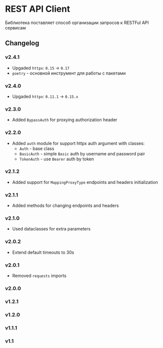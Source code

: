 # REST API Client

Библиотека поставляет способ организации запросов к RESTFul API сервисам

## Changelog

### v2.4.1

* Upgaded `httpx`: `0.15` -> `0.17`
* `poetry` - основной инструмент для работы с пакетами
### v2.4.0

* Upgaded `httpx`: `0.11.1` -> `0.15.x`

### v2.3.0

* Added `BypassAuth` for proxying authorization header

### v2.2.0

* Added `auth` module for support httpx auth argument with classes:
  * `Auth` - base class
  * `BasicAuth` - simple `Basic` auth by username and password pair
  * `TokenAuth` - use `Bearer` auth by token

### v2.1.2

* Added support for `MappingProxyType` endpoints and headers initialization

### v2.1.1

* Added methods for changing endpoints and headers

### v2.1.0

* Used dataclasses for extra parameters

### v2.0.2

* Extend default timeouts to 30s

### v2.0.1

* Removed `requests` imports

### v2.0.0

### v1.2.1

### v1.2.0

### v1.1.1

### v1.1
